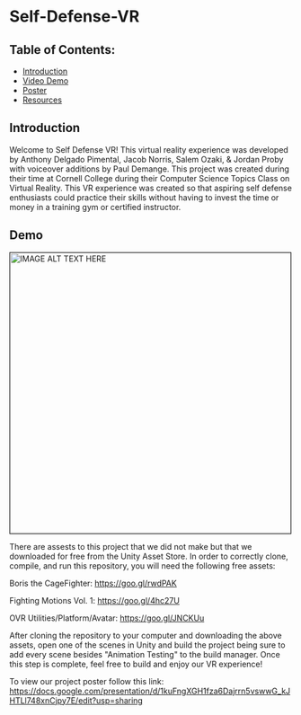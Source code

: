 # Self-Defense-VR

## Table of Contents:
- [Introduction](#introduction)
- [Video Demo](#demo)
- [Poster](#poster)
- [Resources](#resources)

## Introduction
Welcome to Self Defense VR! 
  This virtual reality experience was developed by Anthony Delgado Pimental, Jacob Norris, Salem Ozaki, & Jordan Proby with voiceover additions by Paul Demange. This project was created during their time at Cornell College during their Computer Science Topics Class on Virtual Reality. This VR experience was created so that aspiring self defense enthusiasts could practice their skills without having to invest the time or money in a training gym or certified instructor.
  
## Demo

<a href="http://www.youtube.com/watch?feature=player_embedded&v=nsHNmOCuyps
" target="_blank"><img src="http://img.youtube.com/vi/nsHNmOCuyps/0.jpg" 
alt="IMAGE ALT TEXT HERE" width="500" height="500" border="1" /></a>
  
  There are assests to this project that we did not make but that we downloaded for free from the Unity Asset Store. In order to correctly clone, compile, and run this repository, you will need the following free assets:
  
  Boris the CageFighter: https://goo.gl/rwdPAK
  
  Fighting Motions Vol. 1: https://goo.gl/4hc27U
  
  OVR Utilities/Platform/Avatar: https://goo.gl/JNCKUu

  After cloning the repository to your computer and downloading the above assets, open one of the scenes in Unity and build the project being sure to add every scene besides "Animation Testing" to the build manager. Once this step is complete, feel free to build and enjoy our VR experience!
  
  To view our project poster follow this link: https://docs.google.com/presentation/d/1kuFngXGH1fza6Dajrrn5vswwG_kJHTLl748xnCjpy7E/edit?usp=sharing

